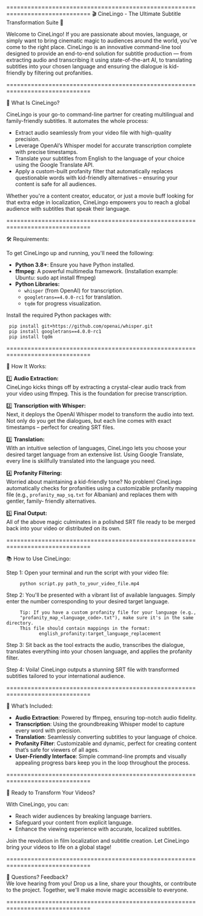 ==============================================================================
 🎬 CineLingo - The Ultimate Subtitle Transformation Suite 🚀

 Welcome to CineLingo! If you are passionate about movies, language, or simply 
 want to bring cinematic magic to audiences around the world, you've come to the 
 right place. CineLingo is an innovative command-line tool designed to provide 
 an end-to-end solution for subtitle production — from extracting audio and 
 transcribing it using state-of-the-art AI, to translating subtitles into your 
 chosen language and ensuring the dialogue is kid-friendly by filtering out 
 profanities.

 ==============================================================================

 🌟 What Is CineLingo?

 CineLingo is your go-to command-line partner for creating multilingual and 
 family-friendly subtitles. It automates the whole process:

   - Extract audio seamlessly from your video file with high-quality precision.
   - Leverage OpenAI’s Whisper model for accurate transcription complete with 
     precise timestamps.
   - Translate your subtitles from English to the language of your choice using 
     the Google Translate API.
   - Apply a custom-built profanity filter that automatically replaces questionable 
     words with kid-friendly alternatives – ensuring your content is safe for all 
     audiences.

 Whether you're a content creator, educator, or just a movie buff looking for that 
 extra edge in localization, CineLingo empowers you to reach a global audience with 
 subtitles that speak their language.

 ==============================================================================

 🛠️ Requirements:

 To get CineLingo up and running, you'll need the following:

   - **Python 3.8+**: Ensure you have Python installed.
   - **ffmpeg**: A powerful multimedia framework. (Installation example: 
         Ubuntu: sudo apt install ffmpeg)
   - **Python Libraries:**
       - `whisper` (from OpenAI) for transcription.
       - `googletrans==4.0.0-rc1` for translation.
       - `tqdm` for progress visualization.

 Install the required Python packages with:

     pip install git+https://github.com/openai/whisper.git
     pip install googletrans==4.0.0-rc1
     pip install tqdm

 ==============================================================================

 🎯 How It Works:

 1️⃣ **Audio Extraction:**  
     CineLingo kicks things off by extracting a crystal-clear audio track from your 
     video using ffmpeg. This is the foundation for precise transcription.

 2️⃣ **Transcription with Whisper:**  
     Next, it deploys the OpenAI Whisper model to transform the audio into text. 
     Not only do you get the dialogues, but each line comes with exact timestamps – 
     perfect for creating SRT files.

 3️⃣ **Translation:**  
     With an intuitive selection of languages, CineLingo lets you choose your desired 
     target language from an extensive list. Using Google Translate, every line is 
     skillfully translated into the language you need.

 4️⃣ **Profanity Filtering:**  
     Worried about maintaining a kid-friendly tone? No problem! CineLingo 
     automatically checks for profanities using a customizable profanity mapping file 
     (e.g., `profanity_map_sq.txt` for Albanian) and replaces them with gentler, family‐
     friendly alternatives.

 5️⃣ **Final Output:**  
     All of the above magic culminates in a polished SRT file ready to be merged back 
     into your video or distributed on its own.

 ==============================================================================

 📚 How to Use CineLingo:

 Step 1: Open your terminal and run the script with your video file:

         python script.py path_to_your_video_file.mp4

 Step 2: You'll be presented with a vibrant list of available languages. Simply enter 
         the number corresponding to your desired target language.

         Tip: If you have a custom profanity file for your language (e.g., 
         "profanity_map_<language_code>.txt"), make sure it's in the same directory. 
         This file should contain mappings in the format: 
                english_profanity:target_language_replacement

 Step 3: Sit back as the tool extracts the audio, transcribes the dialogue, translates 
         everything into your chosen language, and applies the profanity filter.

 Step 4: Voila! CineLingo outputs a stunning SRT file with transformed subtitles 
         tailored to your international audience.

 ==============================================================================

 🎉 What’s Included:

   - **Audio Extraction**: Powered by ffmpeg, ensuring top-notch audio fidelity.
   - **Transcription**: Using the groundbreaking Whisper model to capture every word 
       with precision.
   - **Translation**: Seamlessly converting subtitles to your language of choice.
   - **Profanity Filter**: Customizable and dynamic, perfect for creating content 
       that’s safe for viewers of all ages.
   - **User-Friendly Interface**: Simple command-line prompts and visually appealing 
       progress bars keep you in the loop throughout the process.

 ==============================================================================

 🚀 Ready to Transform Your Videos?

 With CineLingo, you can:
   - Reach wider audiences by breaking language barriers.
   - Safeguard your content from explicit language.
   - Enhance the viewing experience with accurate, localized subtitles.

 Join the revolution in film localization and subtitle creation. Let CineLingo bring 
 your videos to life on a global stage!

 ==============================================================================

 💬 Questions? Feedback?  
     We love hearing from you! Drop us a line, share your thoughts, or contribute to 
     the project. Together, we'll make movie magic accessible to everyone.

 ==============================================================================
